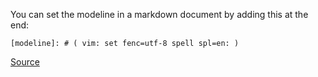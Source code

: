 You can set the modeline in a markdown document by adding this at the end:

`[modeline]: # ( vim: set fenc=utf-8 spell spl=en: )`

[Source](https://davidjb.com/blog/2016/10/adding-a-vim-modeline-in-a-markdown-document/)
